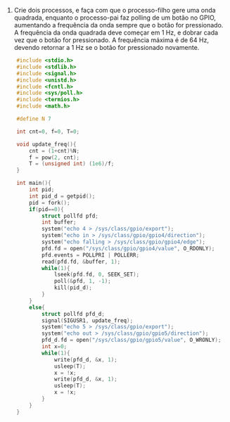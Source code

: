 1. Crie dois processos, e faça com que o processo-filho gere uma onda quadrada, enquanto o processo-pai faz polling de um botão no GPIO, aumentando a frequência da onda sempre que o botão for pressionado. A frequência da onda quadrada deve começar em 1 Hz, e dobrar cada vez que o botão for pressionado. A frequência máxima é de 64 Hz, devendo retornar a 1 Hz se o botão for pressionado novamente.
```c
    #include <stdio.h>
    #include <stdlib.h>
    #include <signal.h>
    #include <unistd.h>
    #include <fcntl.h>
    #include <sys/poll.h>
    #include <termios.h>
    #include <math.h>

    #define N 7

    int cnt=0, f=0, T=0;

    void update_freq(){
        cnt = (1+cnt)%N;
        f = pow(2, cnt);
        T = (unsigned int) (1e6)/f;
    }

    int main(){
        int pid;
        int pid_d = getpid();
        pid = fork();
        if(pid==0){
            struct pollfd pfd;
            int buffer;
            system("echo 4 > /sys/class/gpio/export");
            system("echo in > /sys/class/gpio/gpio4/direction");
            system("echo falling > /sys/class/gpio/gpio4/edge");
            pfd.fd = open("/sys/class/gpio/gpio4/value", O_RDONLY);
            pfd.events = POLLPRI | POLLERR;
            read(pfd.fd, &buffer, 1);
            while(1){
                lseek(pfd.fd, 0, SEEK_SET);
                poll(&pfd, 1, -1);
                kill(pid_d);
            }
        }
        else{
            struct pollfd pfd_d;
            signal(SIGUSR1, update_freq);
            system("echo 5 > /sys/class/gpio/export");
            system("echo out > /sys/class/gpio/gpio5/direction");
            pfd_d.fd = open("/sys/class/gpio/gpio5/value", O_WRONLY);
            int x=0;
            while(1){
                write(pfd_d, &x, 1);
                usleep(T);
                x = !x;
                write(pfd_d, &x, 1);
                usleep(T);
                x = !x;
            }
        }
    }
```











